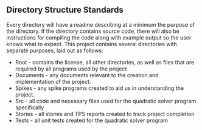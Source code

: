 ## Directory Structure Standards

Every directory will have a readme describing at a minimum the purpose of the directory. If the directory contains source code, there will also be instructions for compiling the code along with example output so the user knows what to expect. This project contains several directories with separate purposes, laid out as follows:
* Root - contains the license, all other directories, as well as files that are required by all programs used by the project
* Documents - any documents relevant to the creation and implementation of the project.
* Spikes - any spike programs created to aid us in understanding the project.
* Src - all code and necessary files used for the quadratic solver program specifically
* Stories - all stories and TPS reports created to track project completion
* Tests - all unit tests created for the quadratic solver program
